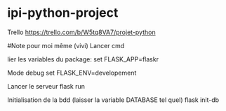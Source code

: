 # ipi-python-project

Trello
https://trello.com/b/W5tq8VA7/projet-python


#Note pour moi même (vivi)
Lancer cmd

lier les variables du package:
set FLASK_APP=flaskr

Mode debug
set FLASK_ENV=developement

Lancer le serveur
flask run


Initialisation de la bdd (laisser la variable DATABASE tel quel)
flask init-db


